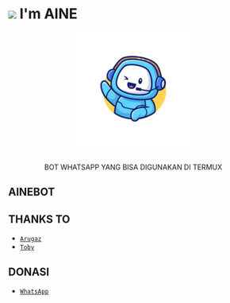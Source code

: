 
# <img src="https://github.com/TheDudeThatCode/TheDudeThatCode/blob/master/Assets/Hi.gif" width="29px"> I'm AINE
<div align="center">
<p align="center">

<img src="https://github.com/anemio/ainebotz/blob/main/temp/AINE.jpg" width="230" height="230"/>

</p>

<br>
    BOT WHATSAPP YANG BISA DIGUNAKAN DI TERMUX
</div>

## AINEBOT

## THANKS TO
* [`Arugaz`](https://github.com/ArugaZ)
* [`Toby`](https://github.com/TobyG74)


## DONASI
* [`WhatsApp`](https://wa.me/62895330379186)
